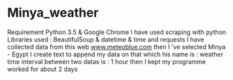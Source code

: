 # Minya_weather
Requirement Python 3.5 & Google Chrome
I have used scraping with python 
Libraries used : BeautifulSoup & datetime & time and requests 
I have collected data from this web www.meteoblue.com
then I 've selected Minya - Egypt
I create text to append my data on that which his name is : weather 
time interval between two datas is : 1 hour 
then I kept my programme worked for about 2 days 
